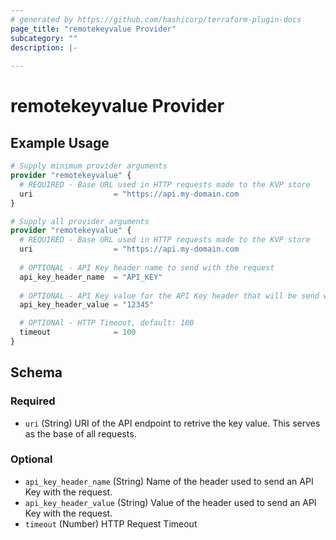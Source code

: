 ```yaml
---
# generated by https://github.com/hashicorp/terraform-plugin-docs
page_title: "remotekeyvalue Provider"
subcategory: ""
description: |-
  
---
```


# remotekeyvalue Provider

## Example Usage

```terraform
# Supply minimum provider arguments
provider "remotekeyvalue" {
  # REQUIRED - Base URL used in HTTP requests made to the KVP store
  uri                  = "https://api.my-domain.com
}

# Supply all provider arguments
provider "remotekeyvalue" {
  # REQUIRED - Base URL used in HTTP requests made to the KVP store
  uri                  = "https://api.my-domain.com
  
  # OPTIONAL - API Key header name to send with the request
  api_key_header_name  = "API_KEY"
  
  # OPTIONAL - API Key value for the API Key header that will be send with the HTTP request
  api_key_header_value = "12345"

  # OPTIONAl - HTTP Timeout, default: 100
  timeout              = 100
}
```


<!-- schema generated by tfplugindocs -->
## Schema

### Required

- `uri` (String) URI of the API endpoint to retrive the key value. This serves as the base of all requests.

### Optional

- `api_key_header_name` (String) Name of the header used to send an API Key with the request.
- `api_key_header_value` (String) Value of the header used to send an API Key with the request.
- `timeout` (Number) HTTP Request Timeout
